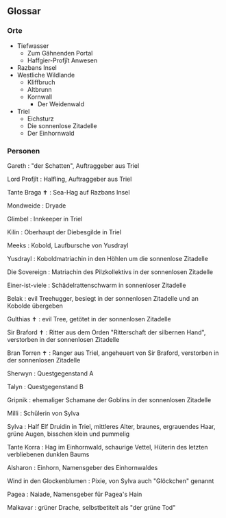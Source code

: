 ## Glossar

### Orte

- Tiefwasser
  - Zum Gähnenden Portal
  - Haffgier-Profjît Anwesen
- Razbans Insel
- Westliche Wildlande
  - Kliffbruch
  - Altbrunn
  - Kornwall
    - Der Weidenwald
- Triel
  - Eichsturz
  - Die sonnenlose Zitadelle
  - Der Einhornwald

### Personen

Gareth
: "der Schatten", Auftraggeber aus Triel

Lord Profjît
: Halfling, Auftraggeber aus Triel

Tante Braga ✝
: Sea-Hag auf Razbans Insel

Mondweide
: Dryade

Glimbel
: Innkeeper in Triel

Kilin
: Oberhaupt der Diebesgilde in Triel
                 
Meeks
: Kobold, Laufbursche von Yusdrayl

Yusdrayl
: Koboldmatriachin in den Höhlen um die sonnenlose Zitadelle

Die Sovereign
: Matriachin des Pilzkollektivs in der sonnenlosen Zitadelle

Einer-ist-viele
: Schädelrattenschwarm in sonnenloser Zitadelle

Belak
: evil Treehugger, besiegt in der sonnenlosen Zitadelle und an Kobolde übergeben

Gulthias ✝
: evil Tree, getötet in der sonnenlosen Zitadelle

Sir Braford ✝
: Ritter aus dem Orden "Ritterschaft der silbernen Hand", verstorben in der sonnenlosen Zitadelle

Bran Torren ✝
: Ranger aus Triel, angeheuert von Sir Braford, verstorben in der sonnenlosen Zitadelle

Sherwyn
: Questgegenstand A

Talyn
: Questgegenstand B

Gripnik
: ehemaliger Schamane der Goblins in der sonnenlosen Zitadelle

Milli
: Schülerin von Sylva

Sylva
: Half Elf Druidin in Triel, mittleres Alter, braunes, ergrauendes Haar, grüne Augen, bisschen klein und pummelig

Tante Korra
: Hag im Einhornwald, schaurige Vettel, Hüterin des letzten verbliebenen dunklen Baums

Alsharon
: Einhorn, Namensgeber des Einhornwaldes

Wind in den Glockenblumen
: Pixie, von Sylva auch "Glöckchen" genannt

Pagea
: Naiade, Namensgeber für Pagea's Hain

Malkavar
: grüner Drache, selbstbetitelt als "der grüne Tod"
